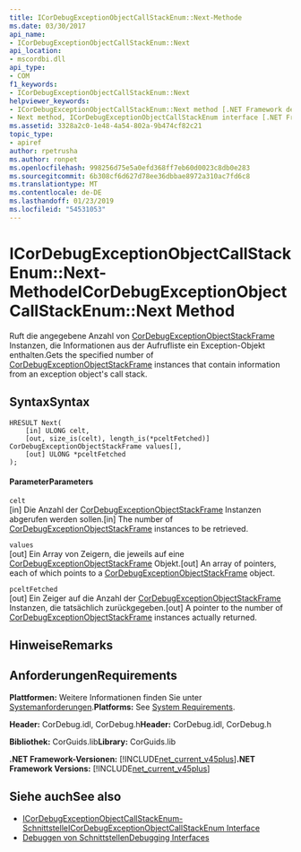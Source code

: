 ```yaml
---
title: ICorDebugExceptionObjectCallStackEnum::Next-Methode
ms.date: 03/30/2017
api_name:
- ICorDebugExceptionObjectCallStackEnum::Next
api_location:
- mscordbi.dll
api_type:
- COM
f1_keywords:
- ICorDebugExceptionObjectCallStackEnum::Next
helpviewer_keywords:
- ICorDebugExceptionObjectCallStackEnum::Next method [.NET Framework debugging]
- Next method, ICorDebugExceptionObjectCallStackEnum interface [.NET Framework debugging]
ms.assetid: 3328a2c0-1e48-4a54-802a-9b474cf82c21
topic_type:
- apiref
author: rpetrusha
ms.author: ronpet
ms.openlocfilehash: 998256d75e5a0efd368ff7eb60d0023c8db0e283
ms.sourcegitcommit: 6b308cf6d627d78ee36dbbae8972a310ac7fd6c8
ms.translationtype: MT
ms.contentlocale: de-DE
ms.lasthandoff: 01/23/2019
ms.locfileid: "54531053"
---
```

# <a name="icordebugexceptionobjectcallstackenumnext-method"></a><span data-ttu-id="b263e-102">ICorDebugExceptionObjectCallStackEnum::Next-Methode</span><span class="sxs-lookup"><span data-stu-id="b263e-102">ICorDebugExceptionObjectCallStackEnum::Next Method</span></span>
<span data-ttu-id="b263e-103">Ruft die angegebene Anzahl von [CorDebugExceptionObjectStackFrame](../../../../docs/framework/unmanaged-api/debugging/cordebugexceptionobjectstackframe-structure.md) Instanzen, die Informationen aus der Aufrufliste ein Exception-Objekt enthalten.</span><span class="sxs-lookup"><span data-stu-id="b263e-103">Gets the specified number of [CorDebugExceptionObjectStackFrame](../../../../docs/framework/unmanaged-api/debugging/cordebugexceptionobjectstackframe-structure.md) instances that contain information from an exception object's call stack.</span></span>  
  
## <a name="syntax"></a><span data-ttu-id="b263e-104">Syntax</span><span class="sxs-lookup"><span data-stu-id="b263e-104">Syntax</span></span>  
  
```  
HRESULT Next(  
    [in] ULONG celt,  
    [out, size_is(celt), length_is(*pceltFetched)] CorDebugExceptionObjectStackFrame values[],  
    [out] ULONG *pceltFetched  
);  
```  
  
#### <a name="parameters"></a><span data-ttu-id="b263e-105">Parameter</span><span class="sxs-lookup"><span data-stu-id="b263e-105">Parameters</span></span>  
 `celt`  
 <span data-ttu-id="b263e-106">[in] Die Anzahl der [CorDebugExceptionObjectStackFrame](../../../../docs/framework/unmanaged-api/debugging/cordebugexceptionobjectstackframe-structure.md) Instanzen abgerufen werden sollen.</span><span class="sxs-lookup"><span data-stu-id="b263e-106">[in] The number of [CorDebugExceptionObjectStackFrame](../../../../docs/framework/unmanaged-api/debugging/cordebugexceptionobjectstackframe-structure.md) instances to be retrieved.</span></span>  
  
 `values`  
 <span data-ttu-id="b263e-107">[out] Ein Array von Zeigern, die jeweils auf eine [CorDebugExceptionObjectStackFrame](../../../../docs/framework/unmanaged-api/debugging/cordebugexceptionobjectstackframe-structure.md) Objekt.</span><span class="sxs-lookup"><span data-stu-id="b263e-107">[out] An array of pointers, each of which points to a [CorDebugExceptionObjectStackFrame](../../../../docs/framework/unmanaged-api/debugging/cordebugexceptionobjectstackframe-structure.md) object.</span></span>  
  
 `pceltFetched`  
 <span data-ttu-id="b263e-108">[out] Ein Zeiger auf die Anzahl der [CorDebugExceptionObjectStackFrame](../../../../docs/framework/unmanaged-api/debugging/cordebugexceptionobjectstackframe-structure.md) Instanzen, die tatsächlich zurückgegeben.</span><span class="sxs-lookup"><span data-stu-id="b263e-108">[out] A pointer to the number of [CorDebugExceptionObjectStackFrame](../../../../docs/framework/unmanaged-api/debugging/cordebugexceptionobjectstackframe-structure.md) instances actually returned.</span></span>  
  
## <a name="remarks"></a><span data-ttu-id="b263e-109">Hinweise</span><span class="sxs-lookup"><span data-stu-id="b263e-109">Remarks</span></span>  
  
## <a name="requirements"></a><span data-ttu-id="b263e-110">Anforderungen</span><span class="sxs-lookup"><span data-stu-id="b263e-110">Requirements</span></span>  
 <span data-ttu-id="b263e-111">**Plattformen:** Weitere Informationen finden Sie unter [Systemanforderungen](../../../../docs/framework/get-started/system-requirements.md).</span><span class="sxs-lookup"><span data-stu-id="b263e-111">**Platforms:** See [System Requirements](../../../../docs/framework/get-started/system-requirements.md).</span></span>  
  
 <span data-ttu-id="b263e-112">**Header:** CorDebug.idl, CorDebug.h</span><span class="sxs-lookup"><span data-stu-id="b263e-112">**Header:** CorDebug.idl, CorDebug.h</span></span>  
  
 <span data-ttu-id="b263e-113">**Bibliothek:** CorGuids.lib</span><span class="sxs-lookup"><span data-stu-id="b263e-113">**Library:** CorGuids.lib</span></span>  
  
 <span data-ttu-id="b263e-114">**.NET Framework-Versionen:** [!INCLUDE[net_current_v45plus](../../../../includes/net-current-v45plus-md.md)]</span><span class="sxs-lookup"><span data-stu-id="b263e-114">**.NET Framework Versions:** [!INCLUDE[net_current_v45plus](../../../../includes/net-current-v45plus-md.md)]</span></span>  
  
## <a name="see-also"></a><span data-ttu-id="b263e-115">Siehe auch</span><span class="sxs-lookup"><span data-stu-id="b263e-115">See also</span></span>
- [<span data-ttu-id="b263e-116">ICorDebugExceptionObjectCallStackEnum-Schnittstelle</span><span class="sxs-lookup"><span data-stu-id="b263e-116">ICorDebugExceptionObjectCallStackEnum Interface</span></span>](../../../../docs/framework/unmanaged-api/debugging/icordebugexceptionobjectcallstackenum-interface.md)
- [<span data-ttu-id="b263e-117">Debuggen von Schnittstellen</span><span class="sxs-lookup"><span data-stu-id="b263e-117">Debugging Interfaces</span></span>](../../../../docs/framework/unmanaged-api/debugging/debugging-interfaces.md)
